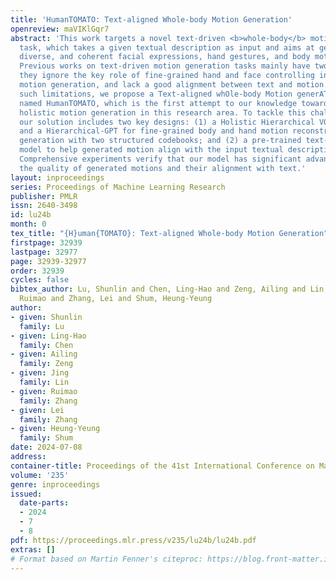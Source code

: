 ```yaml
---
title: 'HumanTOMATO: Text-aligned Whole-body Motion Generation'
openreview: maVIKlGqr7
abstract: 'This work targets a novel text-driven <b>whole-body</b> motion generation
  task, which takes a given textual description as input and aims at generating high-quality,
  diverse, and coherent facial expressions, hand gestures, and body motions simultaneously.
  Previous works on text-driven motion generation tasks mainly have two limitations:
  they ignore the key role of fine-grained hand and face controlling in vivid whole-body
  motion generation, and lack a good alignment between text and motion. To address
  such limitations, we propose a Text-aligned whOle-body Motion generATiOn framework,
  named HumanTOMATO, which is the first attempt to our knowledge towards applicable
  holistic motion generation in this research area. To tackle this challenging task,
  our solution includes two key designs: (1) a Holistic Hierarchical VQ-VAE (aka H${}^{2}$VQ)
  and a Hierarchical-GPT for fine-grained body and hand motion reconstruction and
  generation with two structured codebooks; and (2) a pre-trained text-motion-alignment
  model to help generated motion align with the input textual description explicitly.
  Comprehensive experiments verify that our model has significant advantages in both
  the quality of generated motions and their alignment with text.'
layout: inproceedings
series: Proceedings of Machine Learning Research
publisher: PMLR
issn: 2640-3498
id: lu24b
month: 0
tex_title: "{H}uman{TOMATO}: Text-aligned Whole-body Motion Generation"
firstpage: 32939
lastpage: 32977
page: 32939-32977
order: 32939
cycles: false
bibtex_author: Lu, Shunlin and Chen, Ling-Hao and Zeng, Ailing and Lin, Jing and Zhang,
  Ruimao and Zhang, Lei and Shum, Heung-Yeung
author:
- given: Shunlin
  family: Lu
- given: Ling-Hao
  family: Chen
- given: Ailing
  family: Zeng
- given: Jing
  family: Lin
- given: Ruimao
  family: Zhang
- given: Lei
  family: Zhang
- given: Heung-Yeung
  family: Shum
date: 2024-07-08
address:
container-title: Proceedings of the 41st International Conference on Machine Learning
volume: '235'
genre: inproceedings
issued:
  date-parts:
  - 2024
  - 7
  - 8
pdf: https://proceedings.mlr.press/v235/lu24b/lu24b.pdf
extras: []
# Format based on Martin Fenner's citeproc: https://blog.front-matter.io/posts/citeproc-yaml-for-bibliographies/
---
```

